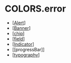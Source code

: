 # COLORS.error 

- [[Alert]]
- [[Banner]]
- [[chip]]
- [[field]]
- [[Indicator]]
- [[progressBar]]
- [[typography]]

[//begin]: # "Autogenerated link references for markdown compatibility"
[Alert]: ../../components/alert "Alert"
[Banner]: ../../components/banner "Banner"
[chip]: ../../components/chip "Chip"
[field]: ../../components/field "Field"
[Indicator]: ../../components/indicator "Indicator"
[typography]: ../../components/typography "Typography"
[//end]: # "Autogenerated link references"
